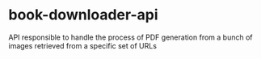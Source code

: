 # book-downloader-api
API responsible to handle the process of PDF generation from a bunch of images retrieved from a specific set of URLs
